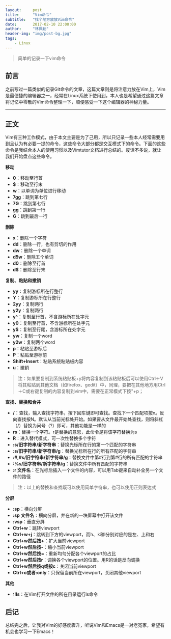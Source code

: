```yaml
---
layout:     post
title:      "Vim命令"
subtitle:   "找个地方放放Vim命令"
date:       2017-02-10 22:00:00
author:     "林佩勤"
header-img: "img/post-bg.jpg"
tags:
    - Linux
---
```


> 简单的记录一下vim命令


## 前言

之前写过一篇类似的记录Git命令的文章，这篇文章则是将注意力放在Vim上，Vim是最便捷的编辑器之一，经常在Linux系统下使用到，本人也是希望通过这篇文章将记忆中零散的Vim命令整理一下，顺便感受一下这个编辑器的神秘力量。

---

## 正文

Vim有三种工作模式，由于本文主要是为了己用，所以只记录一些本人经常需要用到且认为有必要一提的命令，这些命令大部分都是交互模式下的命令。下面的这些命令是我结合本人的使用习惯以及Vimtutor文档进行总结的。废话不多说，就让我们开始盘点这些命令。

**移动**

- **0**：移动至行首
- **$**：移动至行末
- **w**：以单词为单位进行移动
- **7gg**：跳到第七行
- **7G**：跳到第七行
- **gg**：跳到第一行
- **G**：跳到最后一行

**删除**

- **x**：删除一个字符
- **dd**：删除一行，也有剪切的作用
- **dw**：删除一个单词
- **d5w**：删除五个单词
- **d0**：删除至行首
- **d$**：删除至行末

**复制、粘贴和撤销**

- **yy**：复制游标所在行整行
- **Y**：复制游标所在行整行
- **2yy**：复制两行
- **y2y**：复制两行
- **y^**：复制至行首，不含游标所在处字元
- **y0**：复制至行首，不含游标所在处字元
- **y$**：复制至行尾，含游标所在处字元
- **yw**：复制一个word
- **y2w**：复制两个word
- **p**：粘贴至游标后
- **P**：粘贴至游标前
- **Shift+Insert**：粘贴系统粘贴板内容
- **u**：撤销

> 注：如果要复制到系统粘贴板+y将内容复制到该粘贴板后可以使用Ctrl＋V将其粘贴到其他文档（如firefox、gedit）中，同理，要把在其他地方用Ctrl＋C或右键复制的内容复制到vim中，需要在正常模式下按"+p；

**查找、替换和合并**

- **/**：查找，输入查找字符串，按下回车键即可查找。查找下一个匹配项按n。反向查找按N。默认从当前光标处开始。如果要从文件最开始处查找，则将斜杠（/）替换为问号（?）即可，其他功能是一样的
- **rs**：替换一个字符。r是替换的意思，此命令是将该字符替换为s
- **R**：进入替代模式，可一次性替换多个字符
- **:s/旧字符串/新字符串**：替换光标所在行的第一个匹配的字符串
- **:s/旧字符串/新字符串/g**：替换光标所在行的所有匹配的字符串
- **:#,#s/旧字符串/新字符串/g**：替换文件中第#行到第#行的所有匹配的字符串
- **:%s/旧字符串/新字符串/g**：替换文件中所有匹配的字符串
- **:r 文件名**：在光标后插入一个文件的内容，可以用Tab键来自动补全另一个文件的路径

> 注：以上的替换和查找既可以使用简单字符串，也可以使用正则表达式

**分屏**

- **:sp**：横向分屏
- **:sp 文件名**：横向分屏，并在新的一块屏幕中打开该文件
- **:vsp**：垂直分屏
- **Ctrl+w**：跳转viewport
- **Ctrl+w+j**：跳转到下方的viewport，而h、k和l分别对应的是左、上和右
- **Ctrl+w然后按+**：扩大当前viewport
- **Ctrl+w然后按-**：缩小当前viewport
- **Ctrl+w然后按=**：重新均匀分配各个viewport的占比
- **Ctrl+w然后按r**：调换各个viewport的位置。用R的话是反向调换
- **Ctrl+w然后按q或按c**：关闭当前viewport
- **Ctrl+o或者:only**：只保留当前所在viewport，关闭其他viewport

**其他**

- **:!ls**：在Vim打开文件的所在目录运行ls命令

## 后记

总结完之后，让我对Vim的好感度骤升，听说Vim和Emacs是一对老冤家，希望有机会也学习一下Emacs！
